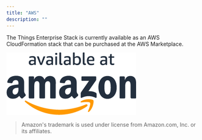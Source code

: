 ```yaml
---
title: "AWS"
description: ""
---
```


The Things Enterprise Stack is currently available as an AWS CloudFormation stack that can be purchased at the AWS Marketplace.

<!--more-->

![Available at Amazon Badge](available-at-amazon-badge.png)

> Amazon's trademark is used under license from Amazon.com, Inc. or its affiliates.
